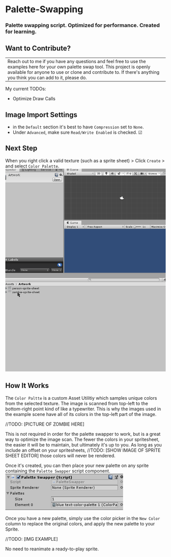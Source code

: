 
# Palette-Swapping
### Palette swapping script. Optimized for performance. Created for learning.

## Want to Contribute?
<table>
  <tr>
    <td>
       Reach out to me if you have any questions and feel free to use the examples here for your own palette swap tool. 
      This project is openly available for anyone to use or clone and contribute to. If there's anything you think you can add to it, please do.   
</td>
 </tr>
</table>

My current TODOs:
- Optimize Draw Calls

## Image Import Settings
- in the `Default` section it's best to have `Compression` set to `None`.  
- Under `Advanced`, make sure `Read/Write Enabled` is checked. ☑ 

## Next Step
When you right click a valid texture (such as a sprite sheet) > Click `Create` > and select `Color Palette`.
![img](https://github.com/emanisgrand/Palette-Swapping/blob/master/README/Create%20a%20new%20scriptable%20obj.gif)

## How It Works
The `Color Paltte` is a custom Asset Utilitiy which samples unique colors from the selected texture. The image is scanned from top-left to the bottom-right point kind of like a typewriter. This is why the images used in the example scene have all of its colors in the top-left part of the image. 

//TODO:
[PICTURE OF ZOMBIE HERE]

This is not required in order for the palette swapper to work, but is a great way to optimize the image scan. The fewer the colors in your spritesheet, the easier it will be to maintain, but ultimately it's up to you.
As long as you include an offset on your spritesheets, 
//TODO:
[SHOW IMAGE OF SPRITE SHEET EDITOR]
those colors will never be rendered. 

Once it's created, you can then place your new palette on any sprite containing the `Palette Swapper` script component.  
![img](https://github.com/emanisgrand/Palette-Swapping/blob/master/README/palette-swap-script.PNG)



Once you have a new palette, simply use the color picker in the `New Color` column to replace the original colors, and apply the new palette to your Sprite. 

//TODO:
[IMG EXAMPLE]

No need to reanimate a ready-to-play sprite. 
